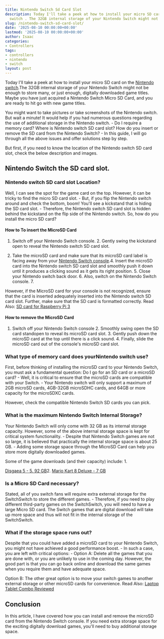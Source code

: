 ```yaml
---
title: Nintendo Switch Sd Card Slot
description: Today I'll take a peek at how to install your micro SD card on the Nintendo
  switch . The 32GB internal storage of your Nintendo Switch might not be enough to...
slug: /nintendo-switch-sd-card-slot/
date: '2025-08-10 00:00:00+00:00'
lastmod: '2025-08-10 00:00:00+00:00'
author: Isaac
categories:
- Controllers
tags:
- controllers
- nintendo
- switch
layout: post
---
```

Today I'll take a peek at how to install your micro SD card on the [Nintendo switch](https://en.wikipedia.org/wiki/Nintendo_Switch).The 32GB internal storage of your Nintendo Switch might not be enough to store many, or just enough, digitally downloaded game titles. Maybe you have just acquired a Nintendo Switch Micro SD Card, and you are ready to hit go with new game titles.

You might want to take pictures or take screenshots of the Nintendo switch. But wait a minute! It would help if you had numerous questions regarding the use of additional storage in the Nintendo switch. - Do I require a memory card? Where is Nintendo switch SD card slot? How do you insert or remove the SD card from the Nintendo Switch? - In this guide, I will go through all the above issues and offer solutions step by step.

But first, if you need to know the location of the Nintendo switch SD card slot, check the below description and images.

##  Nintendo Switch the SD card slot.

###  Nintendo switch SD card slot Location?

Well, I can see the spot for the game card on the top. However, it can be tricky to find the micro SD card slot. - But, if you flip the Nintendo switch around and check the bottom, boom! You'll see a kickstand that is hiding the SD card slot. - Therefore, the Nintendo switch SD card slot is hidden behind the kickstand on the flip side of the Nintendo switch. So, how do you install the micro SD card?

####  How to To insert the MicroSD Card

1. Switch off your Nintendo Switch console. 2. Gently swing the kickstand open to reveal the Nintendo switch SD card slot.

3. Take the microSD card and make sure that its microSD card label is facing away from your [Nintendo Switch console](https://www.amazon.com/dp/B01MUAGZ49/?tag=p-policy-20).4. Insert the microSD card into the Nintendo switch SD card slot and smoothly push it down until it produces a clicking sound as it gets its right position. 5. Close your Nintendo switch back door. 6. Also, switch on the Nintendo Switch console. 7.

However, if the MicroSD card for your console is not recognized, ensure that the card is inserted adequately inserted into the Nintendo switch SD card slot. Further, make sure that the SD card is formatted correctly. Read Also: [SD card for Raspberry Pi 3](https://pestpolicy.com/best-sd-card-for-raspberry-pi-3/)

####  How to remove the MicroSD Card

1. Switch off your Nintendo Switch console 2. Smoothly swing open the SD card standopen to reveal its microSD card slot. 3. Gently push down the microSD card at the top until there is a click sound. 4. Finally, slide the microSD card out of the console's microSD card slot.

###  What type of memory card does yourNintendo switch use?

First, before thinking of installing the microSD card to your Nintendo Switch, you must ask a fundamental question: Do I go for an SD card or a microSD card? - Well, it is critical to ensure that the microSD cards are compatible with your Switch. - Your Nintendo switch will only support a maximum of 2GB microSD cards, 4GB-32GB microSDHC cards, and 64GB or more capacity for the microSDXC cards.

However, check the compatible Nintendo Switch SD cards you can pick.

###  What is the maximum Nintendo Switch Internal Storage?

Your Nintendo Switch will only come with 32 GB as its internal storage capacity. However, some of the above internal storage space is kept for critical system functionality. - Despite that Nintendo Switch games are not so large, it is believed that practically the internal storage space is about 25 GB. - Adding some storage space through the MicroSD Card can help you store more digitally downloaded games.

Some of the game downloads (and their capacity) include: 1.

[Disgaea 5 - 5. 92 GB](https://www.nintendo.com/games/detail/disgaea-5-complete-switch)2. [Mario Kart 8 Deluxe - 7 GB](https://www.nintendo.com/games/detail/mario-kart-8-deluxe-switch)

###  Is a Micro SD Card necessary?

Stated, all of you switch fans will require extra external storage for the SwitchSwitch to store the different games. - Therefore, if you need to play different third-party games on the SwitchSwitch, you will need to have a large Micro SD card. The Switch games that are digital download will take up more space and thus will not fit in the internal storage of the SwitchSwitch.

###  What if the storage space runs out?

Despite that you could have added a microSD card to your Nintendo Switch, you might not have achieved a good performance boost. - In such a case, you are left with critical options: - Option A: Delete all the games that you are done with, or you are unlikely to use in the coming day. However, the good part is that you can go back online and download the same games when you require them and have adequate space.

Option B: The other great option is to move your switch games to another external storage or other microSD cards for convenience. Read Also: [Laptop Tablet Combo Reviewed](https://pestpolicy.com/best-laptop-tablet-combo/)

##  Conclusion

In this article, I have covered how you can install and remove the microSD card from the Nintendo Switch console. If you need extra storage space for the exciting digitally download games, you'll need to buy additional storage space.